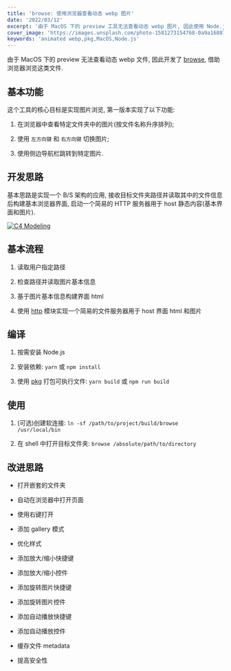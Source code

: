 ```yaml
---
title: 'browse: 使用浏览器查看动态 webp 图片'
date: '2022/03/12'
excerpt: '由于 MacOS 下的 preview 工具无法查看动态 webp 图片, 因此使用 Node.js 实现使用浏览器查看图片的工具.'
cover_image: 'https://images.unsplash.com/photo-1581273154768-0a9a16887d2a?ixlib=rb-1.2.1&ixid=MnwxMjA3fDB8MHxwaG90by1wYWdlfHx8fGVufDB8fHx8&auto=format&fit=crop&w=3312&q=80'
keywords: 'animated webp,pkg,MacOS,Node.js'
---
```


由于 MacOS 下的 preview 无法查看动态 webp 文件, 因此开发了 [browse](https://github.com/ezirmusitua/browse), 借助浏览器浏览这类文件.

## 基本功能

这个工具的核心目标是实现图片浏览, 第一版本实现了以下功能:

1. 在浏览器中查看特定文件夹中的图片(按文件名称升序排列);

2. 使用 `左方向键` 和 `右方向键` 切换图片;

3. 使用侧边导航栏跳转到特定图片.

## 开发思路

基本思路是实现一个 B/S 架构的应用, 接收目标文件夹路径并读取其中的文件信息后构建基本浏览器界面, 启动一个简易的 HTTP 服务器用于 host 静态内容(基本界面和图片).

<a target="_blank" href="/images/project_browse_notes/modeling.svg" style="width: 100%;">
<img alt="C4 Modeling" src="/images/project_browse_notes/modeling.svg" style="object-fit: contain; object-position: center">
</a>

## 基本流程

1. 读取用户指定路径

2. 检查路径并读取图片基本信息

3. 基于图片基本信息构建界面 html

4. 使用 [http](https://nodejs.org/en/knowledge/HTTP/servers/how-to-serve-static-files/) 模块实现一个简易的文件服务器用于 host 界面 html 和图片

## 编译

1. 按需安装 Node.js

2. 安装依赖: `yarn` 或 `npm install`

3. 使用 [pkg](https://github.com/vercel/pkg) 打包可执行文件: `yarn build` 或 `npm run build`

## 使用

1. (可选)创建软连接: `ln -sf /path/to/project/build/browse /usr/local/bin`

2. 在 shell 中打开目标文件夹: `browse /absolute/path/to/directory`

## 改进思路

- 打开嵌套的文件夹

- 自动在浏览器中打开页面

- 使用右键打开

- 添加 gallery 模式

- 优化样式

- 添加放大/缩小快捷键

- 添加放大/缩小控件

- 添加旋转图片快捷键

- 添加旋转图片控件

- 添加自动播放快捷键

- 添加自动播放控件

- 缓存文件 metadata

- 提高安全性